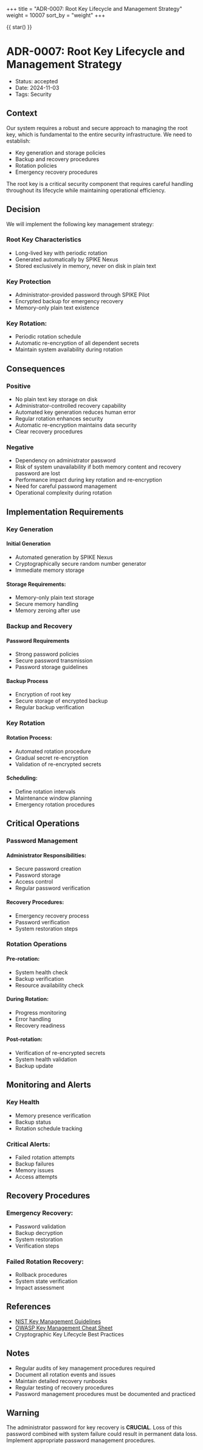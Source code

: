 +++
title = "ADR-0007: Root Key Lifecycle and Management Strategy"
weight = 10007
sort_by = "weight"
+++

{{ star() }}

# ADR-0007: Root Key Lifecycle and Management Strategy

- Status: accepted
- Date: 2024-11-03
- Tags: Security

## Context

Our system requires a robust and secure approach to managing the root key, 
which is fundamental to the entire security infrastructure. We need to establish:
- Key generation and storage policies
- Backup and recovery procedures
- Rotation policies
- Emergency recovery procedures

The root key is a critical security component that requires careful handling 
throughout its lifecycle while maintaining operational efficiency.

## Decision

We will implement the following key management strategy:

### Root Key Characteristics
- Long-lived key with periodic rotation
- Generated automatically by SPIKE Nexus
- Stored exclusively in memory, never on disk in plain text

### Key Protection
- Administrator-provided password through SPIKE Pilot
- Encrypted backup for emergency recovery
- Memory-only plain text existence

### Key Rotation:
- Periodic rotation schedule
- Automatic re-encryption of all dependent secrets
- Maintain system availability during rotation

## Consequences

### Positive
- No plain text key storage on disk
- Administrator-controlled recovery capability
- Automated key generation reduces human error
- Regular rotation enhances security
- Automatic re-encryption maintains data security
- Clear recovery procedures

### Negative
- Dependency on administrator password
- Risk of system unavailability if both memory content and recovery password are lost
- Performance impact during key rotation and re-encryption
- Need for careful password management
- Operational complexity during rotation

## Implementation Requirements

### Key Generation

#### Initial Generation
- Automated generation by SPIKE Nexus
- Cryptographically secure random number generator
- Immediate memory storage

#### Storage Requirements:
- Memory-only plain text storage
- Secure memory handling
- Memory zeroing after use

### Backup and Recovery

#### Password Requirements
- Strong password policies
- Secure password transmission
- Password storage guidelines

#### Backup Process
- Encryption of root key
- Secure storage of encrypted backup
- Regular backup verification

### Key Rotation

#### Rotation Process:
- Automated rotation procedure
- Gradual secret re-encryption
- Validation of re-encrypted secrets

#### Scheduling:
- Define rotation intervals
- Maintenance window planning
- Emergency rotation procedures

## Critical Operations

### Password Management

#### Administrator Responsibilities:
- Secure password creation
- Password storage
- Access control
- Regular password verification

#### Recovery Procedures:
- Emergency recovery process
- Password verification
- System restoration steps

### Rotation Operations

#### Pre-rotation:
- System health check
- Backup verification
- Resource availability check

#### During Rotation:
- Progress monitoring
- Error handling
- Recovery readiness

#### Post-rotation:
- Verification of re-encrypted secrets
- System health validation
- Backup update

## Monitoring and Alerts

### Key Health
- Memory presence verification
- Backup status
- Rotation schedule tracking

### Critical Alerts:
- Failed rotation attempts
- Backup failures
- Memory issues
- Access attempts

## Recovery Procedures

### Emergency Recovery:
- Password validation
- Backup decryption
- System restoration
- Verification steps

### Failed Rotation Recovery:
- Rollback procedures
- System state verification
- Impact assessment

## References
- [NIST Key Management Guidelines](https://csrc.nist.gov/projects/key-management/key-management-guidelines)
- [OWASP Key Management Cheat Sheet](https://cheatsheetseries.owasp.org/cheatsheets/Cryptographic_Storage_Cheat_Sheet.html)
- Cryptographic Key Lifecycle Best Practices

## Notes
- Regular audits of key management procedures required
- Document all rotation events and issues
- Maintain detailed recovery runbooks
- Regular testing of recovery procedures
- Password management procedures must be documented and practiced

## Warning

The administrator password for key recovery is **CRUCIAL**. Loss of this password 
combined with system failure could result in permanent data loss. Implement 
appropriate password management procedures.
